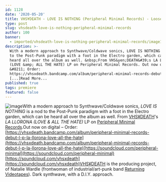 ```yaml
---
id: 1128
date: '2020-05-20'
title: VHS¥DEATH - LOVE IS NOTHING (Peripheral Minimal Records) - Loose Lips
type: post
slug: vhsdeath-love-is-nothing-peripheral-minimal-records
author: 100
banner:
  - imported/vhsdeath-love-is-nothing-peripheral-minimal-records/image1128.jpeg
description: >-
  With a modern approach to Synthwave/Coldwave sonics, LOVE IS NOTHING is a nod
  to the Post-Punk paradigm with a foot in the Electro garden, which can be
  heard all over the album as well. &nbsp;From VHS&yen;DEATH&#39;s LA LLORONA
  (LOVE &amp; ALL THE HATE) LP on Peripheral Minimal Records. Out now on digital
  &#8211; Order:
  https://vhsxdeath.bandcamp.com/album/peripheral-minimal-records-debut-l-p-la-llorona-love-all-the-hate
  [...]Read More...
published: true
tags: premiere
featured: false
---
```

![image](../imported/vhsdeath-love-is-nothing-peripheral-minimal-records/image1128.jpeg)With a modern approach to Synthwave/Coldwave sonics, _LOVE IS NOTHING_ is a nod to the Post-Punk paradigm with a foot in the Electro garden, which can be heard all over the album as well. From [VHS¥DEATH](https://vhsxdeath.bandcamp.com/)'s _LA LLORONA (LOVE & ALL THE HATE)_ LP on [Peripheral Minimal Records](https://www.peripheralminimal.com/).Out now on digital – Order: [](https://vhsxdeath.bandcamp.com/album/peripheral-minimal-records-debut-l-p-la-llorona-love-all-the-hate)[https://vhsxdeath.bandcamp.com/album/peripheral-minimal-records-debut-l-p-la-llorona-love-all-the-hate](https://vhsxdeath.bandcamp.com/album/peripheral-minimal-records-debut-l-p-la-llorona-love-all-the-hate)[https://soundcloud.com/peripheral-minimal](https://soundcloud.com/peripheral-minimal)  
[](https://soundcloud.com/vhsxdeath)[https://soundcloud.com/vhsxdeath](https://soundcloud.com/vhsxdeath)VHS¥DEATH is the producing project, of Natalie Wardle (frontwoman of industrial/art-punk band [Returning Videotapes](https://returningvideotapes.bandcamp.com/)). Dark synthwave, with a D.I.Y. approach.